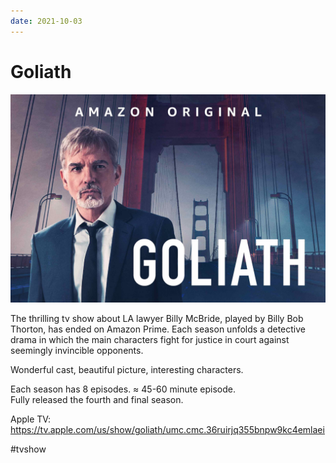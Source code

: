```yaml
---
date: 2021-10-03
---
```


# Goliath

![Goliath promo](goliath.jpg "Goliath promo")

The thrilling tv show about LA lawyer Billy McBride, played by Billy Bob Thorton, has ended on Amazon Prime. Each season unfolds a detective drama in which the main characters fight for justice in court against seemingly invincible opponents.

Wonderful cast, beautiful picture, interesting characters.

Each season has 8 episodes. ≈ 45-60 minute episode.  
Fully released the fourth and final season.

Apple TV: https://tv.apple.com/us/show/goliath/umc.cmc.36ruirjq355bnpw9kc4emlaei

#tvshow
